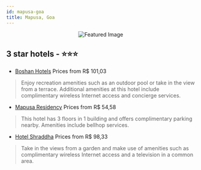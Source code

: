 ```yaml
---
id: mapusa-goa
title: Mapusa, Goa
---
```


<center><img src="https://i.travelapi.com/hotels/10000000/9040000/9032000/9031915/3f338627_z.jpg" alt="Featured Image" /></center>


##  3 star hotels - ⭐️⭐️⭐️

-    [Boshan Hotels](https://us.hurb.com/hotels/mapusa/boshan-hotels-JNP-JP340040?cmp=18055) Prices from R$ 101,03
   > Enjoy recreation amenities such as an outdoor pool or take in the view from a terrace. Additional amenities at this hotel include complimentary wireless Internet access and concierge services.
-    [Mapusa Residency](https://us.hurb.com/hotels/mapusa/mapusa-residency-JNP-JP799954?cmp=18055) Prices from R$ 54,58
   > This hotel has 3 floors in 1 building and offers complimentary parking nearby. Amenities include bellhop services.
-    [Hotel Shraddha](https://us.hurb.com/hotels/mapusa/hotel-shraddha-JNP-JP336281?cmp=18055) Prices from R$ 98,33
   > Take in the views from a garden and make use of amenities such as complimentary wireless Internet access and a television in a common area.
